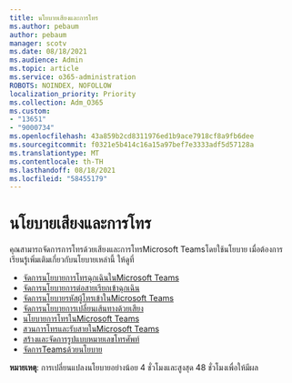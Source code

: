 ```yaml
---
title: นโยบายเสียงและการโทร
ms.author: pebaum
author: pebaum
manager: scotv
ms.date: 08/18/2021
ms.audience: Admin
ms.topic: article
ms.service: o365-administration
ROBOTS: NOINDEX, NOFOLLOW
localization_priority: Priority
ms.collection: Adm_O365
ms.custom:
- "13651"
- "9000734"
ms.openlocfilehash: 43a859b2cd8311976ed1b9ace7918cf8a9fb6dee
ms.sourcegitcommit: f0321e5b414c16a15a97bef7e3333adf5d57128a
ms.translationtype: MT
ms.contentlocale: th-TH
ms.lasthandoff: 08/18/2021
ms.locfileid: "58455179"
---
```

# <a name="voice-and-calling-policies"></a>นโยบายเสียงและการโทร

คุณสามารถจัดการการโทรด้วยเสียงและการโทรMicrosoft Teamsโดยใช้นโยบาย เมื่อต้องการเรียนรู้เพิ่มเติมเกี่ยวกับนโยบายเหล่านี้ ให้ดูที่

- [จัดการนโยบายการโทรฉุกเฉินในMicrosoft Teams](https://docs.microsoft.com/microsoftteams/manage-emergency-calling-policies)
- [จัดการนโยบายการต่อสายเรียกเข้าฉุกเฉิน](https://docs.microsoft.com/microsoftteams/manage-emergency-call-routing-policies)
- [จัดการนโยบายรหัสผู้โทรเข้าในMicrosoft Teams](https://docs.microsoft.com/microsoftteams/caller-id-policies)
- [จัดการนโยบายการเปลี่ยนเส้นทางด้วยเสียง](https://docs.microsoft.com/microsoftteams/manage-voice-routing-policies)
- [นโยบายการโทรในMicrosoft Teams](https://docs.microsoft.com/microsoftteams/teams-calling-policy)
- [สวนการโทรและรับสายในMicrosoft Teams](https://docs.microsoft.com/microsoftteams/call-park-and-retrieve)
- [สร้างและจัดการรูปแบบหมายเลขโทรศัพท์](https://docs.microsoft.com/microsoftteams/create-and-manage-dial-plans)
- [จัดการTeamsด้วยนโยบาย](https://docs.microsoft.com/microsoftteams/manage-teams-with-policies)

**หมายเหตุ**: การเปลี่ยนแปลงนโยบายอย่างน้อย 4 ชั่วโมงและสูงสุด 48 ชั่วโมงเพื่อให้มีผล